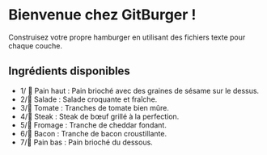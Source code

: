 # **Bienvenue chez GitBurger !** #
Construisez votre propre hamburger en utilisant des fichiers texte pour chaque couche.

## **Ingrédients disponibles** ##
- 1/ 🥯 Pain haut : Pain brioché avec des graines de sésame sur le dessus.
- 2/🥬 Salade : Salade croquante et fraîche.
- 3/🍅 Tomate : Tranches de tomate bien mûre.
- 4/🥩 Steak : Steak de bœuf grillé à la perfection.
- 5/🧀 Fromage : Tranche de cheddar fondant.
- 6/🥓 Bacon : Tranche de bacon croustillante.
- 7/🍞 Pain bas : Pain brioché du dessous.